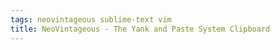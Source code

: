 ```yaml
---
tags: neovintageous sublime-text vim
title: NeoVintageous - The Yank and Paste System Clipboard
---
```

